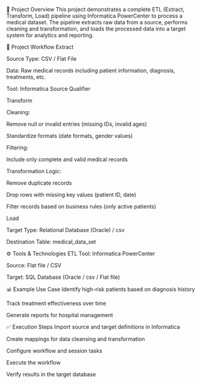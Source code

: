 📌 Project Overview
This project demonstrates a complete ETL (Extract, Transform, Load) pipeline using Informatica PowerCenter to process a medical dataset. The pipeline extracts raw data from a source, performs cleaning and transformation, and loads the processed data into a target system for analytics and reporting.

🧱 Project Workflow
Extract

Source Type: CSV / Flat File 

Data: Raw medical records including patient information, diagnosis, treatments, etc.

Tool: Informatica Source Qualifier

Transform

Cleaning:

Remove null or invalid entries (missing IDs, invalid ages)

Standardize formats (date formats, gender values)

Filtering:

Include only complete and valid medical records

Transformation Logic:

Remove duplicate records

Drop rows with missing key values (patient ID, date)

Filter records based on business rules (only active patients)

Load

Target Type: Relational Database (Oracle) / csv

Destination Table: medical_data_set

⚙️ Tools & Technologies
ETL Tool: Informatica PowerCenter

Source: Flat file / CSV 

Target: SQL Database (Oracle / csv / Flat file)


📊 Example Use Case
Identify high-risk patients based on diagnosis history

Track treatment effectiveness over time

Generate reports for hospital management

✅ Execution Steps
Import source and target definitions in Informatica

Create mappings for data cleansing and transformation

Configure workflow and session tasks

Execute the workflow

Verify results in the target database

